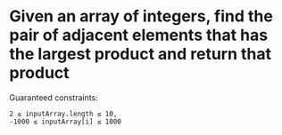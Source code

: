 # Given an array of integers, find the pair of adjacent elements that has the largest product and return that product

Guaranteed constraints:
```
2 ≤ inputArray.length ≤ 10,
-1000 ≤ inputArray[i] ≤ 1000
```